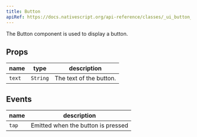 ```yaml
---
title: Button
apiRef: https://docs.nativescript.org/api-reference/classes/_ui_button_.button
---
```


The Button component is used to display a button.

## Props

| name | type | description |
|------|------|-------------|
| `text` | `String` | The text of the button.

## Events

| name | description |
|------|-------------|
| `tap`| Emitted when the button is pressed
